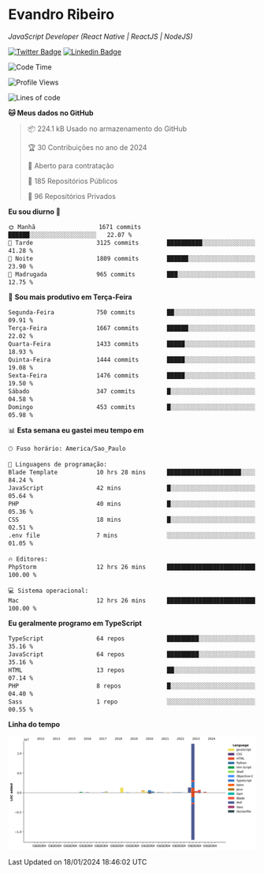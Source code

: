 # Evandro **Ribeiro**

*JavaScript Developer (React Native | ReactJS | NodeJS)*

[![Twitter Badge](https://img.shields.io/badge/-@ribeiroevandro-201B2D?style=flat-square&labelColor=201B2D&logo=twitter&logoColor=white&link=https://twitter.com/ribeiroevandro)](https://twitter.com/ribeiroevandro) 
[![Linkedin Badge](https://img.shields.io/badge/-Evandro%20Ribeiro-201B2D?style=flat-square&logo=Linkedin&logoColor=white&link=https://www.linkedin.com/in/ribeiroevandro)](https://www.linkedin.com/in/ribeiroevandro) 


<!--START_SECTION:waka-->
![Code Time](http://img.shields.io/badge/Code%20Time-3%2C650%20hrs%2048%20mins-blue)

![Profile Views](http://img.shields.io/badge/Visualizac%C3%B5es%20do%20perfil-1-blue)

![Lines of code](https://img.shields.io/badge/Desde%20o%20Hello%20World%20eu%20escrevi-18.1%20million%20linhas%20de%20c%C3%B3digo-blue)

**🐱 Meus dados no GitHub** 

> 📦 224.1 kB Usado no armazenamento do GitHub 
 > 
> 🏆 30 Contribuições no ano de 2024
 > 
> 💼 Aberto para contratação
 > 
> 📜 185 Repositórios Públicos 
 > 
> 🔑 96 Repositórios Privados 
 > 
**Eu sou diurno 🐤** 

```text
🌞 Manhã                  1671 commits        ██████░░░░░░░░░░░░░░░░░░░   22.07 % 
🌆 Tarde                  3125 commits        ██████████░░░░░░░░░░░░░░░   41.28 % 
🌃 Noite                  1809 commits        ██████░░░░░░░░░░░░░░░░░░░   23.90 % 
🌙 Madrugada              965 commits         ███░░░░░░░░░░░░░░░░░░░░░░   12.75 % 
```
📅 **Sou mais produtivo em Terça-Feira** 

```text
Segunda-Feira            750 commits         ██░░░░░░░░░░░░░░░░░░░░░░░   09.91 % 
Terça-Feira              1667 commits        ██████░░░░░░░░░░░░░░░░░░░   22.02 % 
Quarta-Feira             1433 commits        █████░░░░░░░░░░░░░░░░░░░░   18.93 % 
Quinta-Feira             1444 commits        █████░░░░░░░░░░░░░░░░░░░░   19.08 % 
Sexta-Feira              1476 commits        █████░░░░░░░░░░░░░░░░░░░░   19.50 % 
Sábado                   347 commits         █░░░░░░░░░░░░░░░░░░░░░░░░   04.58 % 
Domingo                  453 commits         █░░░░░░░░░░░░░░░░░░░░░░░░   05.98 % 
```


📊 **Esta semana eu gastei meu tempo em** 

```text
🕑︎ Fuso horário: America/Sao_Paulo

💬 Linguagens de programação: 
Blade Template           10 hrs 28 mins      █████████████████████░░░░   84.24 % 
JavaScript               42 mins             █░░░░░░░░░░░░░░░░░░░░░░░░   05.64 % 
PHP                      40 mins             █░░░░░░░░░░░░░░░░░░░░░░░░   05.36 % 
CSS                      18 mins             █░░░░░░░░░░░░░░░░░░░░░░░░   02.51 % 
.env file                7 mins              ░░░░░░░░░░░░░░░░░░░░░░░░░   01.05 % 

🔥 Editores: 
PhpStorm                 12 hrs 26 mins      █████████████████████████   100.00 % 

💻 Sistema operacional: 
Mac                      12 hrs 26 mins      █████████████████████████   100.00 % 
```

**Eu geralmente programo em TypeScript** 

```text
TypeScript               64 repos            █████████░░░░░░░░░░░░░░░░   35.16 % 
JavaScript               64 repos            █████████░░░░░░░░░░░░░░░░   35.16 % 
HTML                     13 repos            ██░░░░░░░░░░░░░░░░░░░░░░░   07.14 % 
PHP                      8 repos             █░░░░░░░░░░░░░░░░░░░░░░░░   04.40 % 
Sass                     1 repo              ░░░░░░░░░░░░░░░░░░░░░░░░░   00.55 % 
```



**Linha do tempo**

![Lines of Code chart](https://raw.githubusercontent.com/ribeiroevandro/ribeiroevandro/main/assets/bar_graph.png)


 Last Updated on 18/01/2024 18:46:02 UTC
<!--END_SECTION:waka-->
